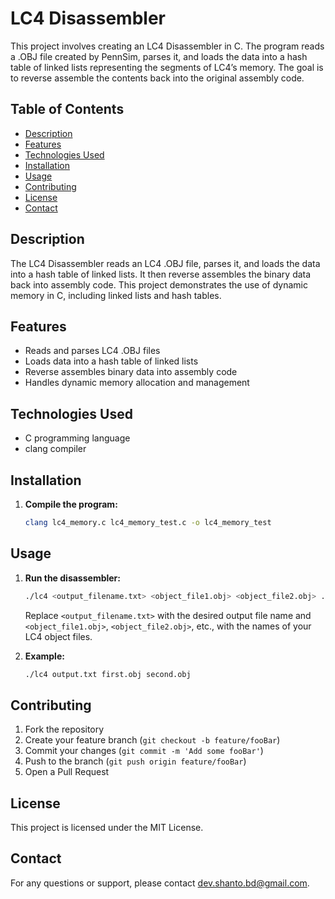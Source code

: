 # LC4 Disassembler

This project involves creating an LC4 Disassembler in C. The program reads a .OBJ file created by PennSim, parses it, and loads the data into a hash table of linked lists representing the segments of LC4’s memory. The goal is to reverse assemble the contents back into the original assembly code.

## Table of Contents
- [Description](#description)
- [Features](#features)
- [Technologies Used](#technologies-used)
- [Installation](#installation)
- [Usage](#usage)
- [Contributing](#contributing)
- [License](#license)
- [Contact](#contact)

## Description
The LC4 Disassembler reads an LC4 .OBJ file, parses it, and loads the data into a hash table of linked lists. It then reverse assembles the binary data back into assembly code. This project demonstrates the use of dynamic memory in C, including linked lists and hash tables.

## Features
- Reads and parses LC4 .OBJ files
- Loads data into a hash table of linked lists
- Reverse assembles binary data into assembly code
- Handles dynamic memory allocation and management

## Technologies Used
- C programming language
- clang compiler

## Installation
1. **Compile the program:**
    ```sh
    clang lc4_memory.c lc4_memory_test.c -o lc4_memory_test
    ```

## Usage
1. **Run the disassembler:**
    ```sh
    ./lc4 <output_filename.txt> <object_file1.obj> <object_file2.obj> ...
    ```
   Replace `<output_filename.txt>` with the desired output file name and `<object_file1.obj>`, `<object_file2.obj>`, etc., with the names of your LC4 object files.

2. **Example:**
    ```sh
    ./lc4 output.txt first.obj second.obj
    ```

## Contributing
1. Fork the repository
2. Create your feature branch (`git checkout -b feature/fooBar`)
3. Commit your changes (`git commit -m 'Add some fooBar'`)
4. Push to the branch (`git push origin feature/fooBar`)
5. Open a Pull Request

## License
This project is licensed under the MIT License.

## Contact
For any questions or support, please contact [dev.shanto.bd@gmail.com](mailto:dev.shanto.bd@gmail.com).


